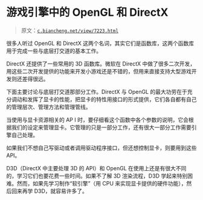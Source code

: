 # 游戏引擎中的 OpenGL 和 DirectX

> 原文：[`c.biancheng.net/view/7223.html`](http://c.biancheng.net/view/7223.html)

很多人听过 OpenGL 和 DirectX 这两个名词，其实它们是函数库，这两个函数库用于完成一些与底层打交道的基本工作。

DirectX 还提供了一些常用的 3D 函数库。微软在 DirectX 中做了很多二次开发，用这些二次开发提供的功能来开发小游戏还是不错的，但用来直接支持大型游戏开发则还差得很远。

下面主要讨论与底层打交道那部分工作。DirectX 与 OpenGL 的最大功劳在于充分调动和发挥了显卡的性能，把显卡的特性用接口的形式提供，它们各自都有自己的管理层次、管理方法和管理管线。

当使用与显卡资源相关的 AP I 时，要仔细看这个函数中各个参数的说明，它会根据我们的设定来管理显卡。它管理的只是一部分工作，还有很大一部分工作需要引擎自己处理。

如果我们不想自己写驱动或者调用驱动程序接口，但还想控制显卡，则要用到这些 API。

D3D（DirectX 中主要处理 3D 的 API）和 OpenGL 在使用上还是有很大不同的，学习它们也要花费一些时间。如果不了解 3D 渲染流程，D3D 学起来特别困难。然而，如果先学习制作“软引擎”（用 CPU 来实现显卡提供的硬件功能），然后回来再学 D3D，就容易许多了。